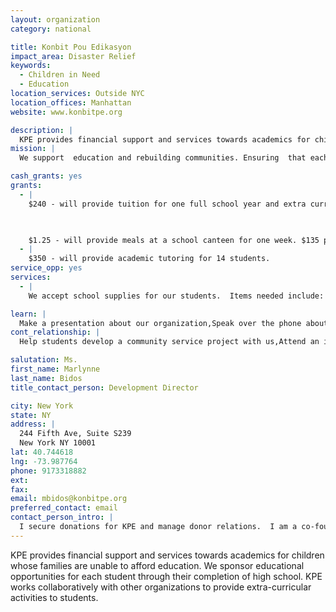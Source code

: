 ```yaml
---
layout: organization
category: national

title: Konbit Pou Edikasyon
impact_area: Disaster Relief
keywords: 
  - Children in Need
  - Education
location_services: Outside NYC
location_offices: Manhattan
website: www.konbitpe.org

description: |
  KPE provides financial support and services towards academics for children whose families are unable to afford education. We sponsor educational opportunities for each student through their completion of high school. KPE works collaboratively with other organizations to provide extra-curricular activities to students.  
mission: |
  We support  education and rebuilding communities. Ensuring  that each Konbit Kid receives the necessary support to attend and participate in school. Konbit Kids are encouraged to use their talents to help their peers by tutoring younger Konbit Kids and applying their skills to help their families. KPE sponsors 33 Konbit Kids.

cash_grants: yes
grants: 
  - |
    $240 - will provide tuition for one full school year and extra curricular activities for one student.

    

    $1.25 - will provide meals at a school canteen for one week. $135 provides meals at school canteens for one month for 27 students.
  - |
    $350 - will provide academic tutoring for 14 students.
service_opp: yes
services: 
  - |
    We accept school supplies for our students.  Items needed include: book bags, pencils, pens, notebooks, loose leaf and folders.

learn: |
  Make a presentation about our organization,Speak over the phone about our work
cont_relationship: |
  Help students develop a community service project with us,Attend an in-school Check Award Assembly if we receive a grant,Help students tell local newspapers and media about their grant and/or project with us,Educate the school by leading a workshop,Collect pennies during the Penny Harvest next fall

salutation: Ms.
first_name: Marlynne
last_name: Bidos
title_contact_person: Development Director

city: New York
state: NY
address: |
  244 Fifth Ave, Suite S239  
  New York NY 10001
lat: 40.744618
lng: -73.987764
phone: 9173318882
ext: 
fax: 
email: mbidos@konbitpe.org
preferred_contact: email
contact_person_intro: |
  I secure donations for KPE and manage donor relations.  I am a co-founder of the organization and have been developing it over the last three years.  KPE began working with Common Cents schools in January 2010 after Haiti's earthquake.  Thus far, donations from the Penny Harvest have helped KPE to support students just like you through tough economic times.  In addition to full tuition, KPE has provided tents, hygienic items, emergency medical care, and water filters.  We look forward to your continued support!  Thank you for your interest in KPE!
---
```

KPE provides financial support and services towards academics for children whose families are unable to afford education. We sponsor educational opportunities for each student through their completion of high school. KPE works collaboratively with other organizations to provide extra-curricular activities to students.  